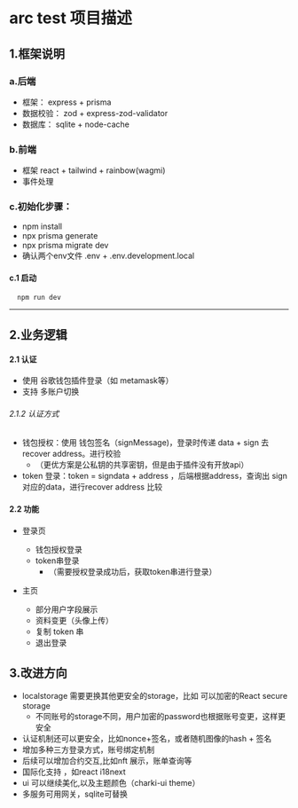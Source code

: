 # arc test 项目描述

## 1.框架说明

### a.后端
* 框架： express + prisma
* 数据校验： zod + express-zod-validator
* 数据库： sqlite + node-cache

### b.前端
* 框架 react + tailwind + rainbow(wagmi)
* 事件处理

### c.初始化步骤：

* npm install
* npx prisma generate 
* npx prisma migrate dev
* 确认两个env文件 .env + .env.development.local

#### c.1 启动

```
  npm run dev 
```

-----

## 2.业务逻辑

#### 2.1 认证
* 使用 谷歌钱包插件登录（如 metamask等）
* 支持 多账户切换

###### 2.1.2 认证方式
* 钱包授权：使用 钱包签名（signMessage)，登录时传递 data + sign 去recover address。进行校验
  * （更优方案是公私钥的共享密钥，但是由于插件没有开放api）
* token 登录：token = signdata + address ，后端根据address，查询出 sign对应的data，进行recover address 比较

#### 2.2 功能

* 登录页
  * 钱包授权登录
  * token串登录
    * （需要授权登录成功后，获取token串进行登录）

* 主页
  * 部分用户字段展示
  * 资料变更（头像上传）
  * 复制 token 串
  * 退出登录


## 3.改进方向

* localstorage 需要更换其他更安全的storage，比如 可以加密的React secure storage
  * 不同账号的storage不同，用户加密的password也根据账号变更，这样更安全
* 认证机制还可以更安全，比如nonce+签名，或者随机图像的hash + 签名
* 增加多种三方登录方式，账号绑定机制
* 后续可以增加合约交互,比如nft 展示，账单查询等
* 国际化支持 ，如react i18next
* ui 可以继续美化,以及主题颜色（charki-ui theme）
* 多服务可用网关，sqlite可替换